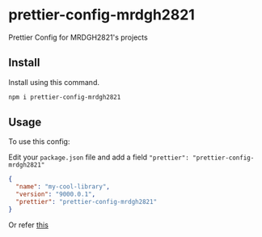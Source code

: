 # prettier-config-mrdgh2821

Prettier Config for MRDGH2821's projects

## Install

Install using this command.

```bash
npm i prettier-config-mrdgh2821
```

## Usage

To use this config:

Edit your `package.json` file and add a field `"prettier": "prettier-config-mrdgh2821"`

```json
{
  "name": "my-cool-library",
  "version": "9000.0.1",
  "prettier": "prettier-config-mrdgh2821"
}
```

Or refer [this](https://prettier.io/docs/en/configuration.html#sharing-configurations)
